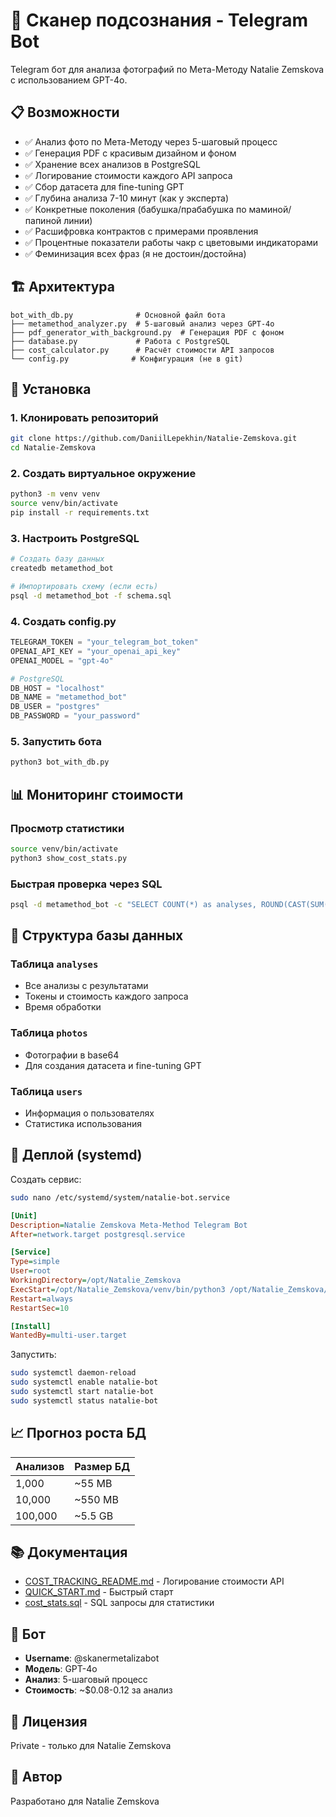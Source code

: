 # 🔮 Сканер подсознания - Telegram Bot

Telegram бот для анализа фотографий по Мета-Методу Natalie Zemskova с использованием GPT-4o.

## 📋 Возможности

- ✅ Анализ фото по Мета-Методу через 5-шаговый процесс
- ✅ Генерация PDF с красивым дизайном и фоном
- ✅ Хранение всех анализов в PostgreSQL
- ✅ Логирование стоимости каждого API запроса
- ✅ Сбор датасета для fine-tuning GPT
- ✅ Глубина анализа 7-10 минут (как у эксперта)
- ✅ Конкретные поколения (бабушка/прабабушка по маминой/папиной линии)
- ✅ Расшифровка контрактов с примерами проявления
- ✅ Процентные показатели работы чакр с цветовыми индикаторами
- ✅ Феминизация всех фраз (я не достоин/достойна)

## 🏗 Архитектура

```
bot_with_db.py              # Основной файл бота
├── metamethod_analyzer.py  # 5-шаговый анализ через GPT-4o
├── pdf_generator_with_background.py  # Генерация PDF с фоном
├── database.py             # Работа с PostgreSQL
├── cost_calculator.py      # Расчёт стоимости API запросов
└── config.py              # Конфигурация (не в git)
```

## 🚀 Установка

### 1. Клонировать репозиторий
```bash
git clone https://github.com/DaniilLepekhin/Natalie-Zemskova.git
cd Natalie-Zemskova
```

### 2. Создать виртуальное окружение
```bash
python3 -m venv venv
source venv/bin/activate
pip install -r requirements.txt
```

### 3. Настроить PostgreSQL
```bash
# Создать базу данных
createdb metamethod_bot

# Импортировать схему (если есть)
psql -d metamethod_bot -f schema.sql
```

### 4. Создать config.py
```python
TELEGRAM_TOKEN = "your_telegram_bot_token"
OPENAI_API_KEY = "your_openai_api_key"
OPENAI_MODEL = "gpt-4o"

# PostgreSQL
DB_HOST = "localhost"
DB_NAME = "metamethod_bot"
DB_USER = "postgres"
DB_PASSWORD = "your_password"
```

### 5. Запустить бота
```bash
python3 bot_with_db.py
```

## 📊 Мониторинг стоимости

### Просмотр статистики
```bash
source venv/bin/activate
python3 show_cost_stats.py
```

### Быстрая проверка через SQL
```bash
psql -d metamethod_bot -c "SELECT COUNT(*) as analyses, ROUND(CAST(SUM(api_cost_usd) AS numeric), 4) as total_cost FROM analyses WHERE api_cost_usd IS NOT NULL;"
```

## 📁 Структура базы данных

### Таблица `analyses`
- Все анализы с результатами
- Токены и стоимость каждого запроса
- Время обработки

### Таблица `photos`
- Фотографии в base64
- Для создания датасета и fine-tuning GPT

### Таблица `users`
- Информация о пользователях
- Статистика использования

## 🔧 Деплой (systemd)

Создать сервис:
```bash
sudo nano /etc/systemd/system/natalie-bot.service
```

```ini
[Unit]
Description=Natalie Zemskova Meta-Method Telegram Bot
After=network.target postgresql.service

[Service]
Type=simple
User=root
WorkingDirectory=/opt/Natalie_Zemskova
ExecStart=/opt/Natalie_Zemskova/venv/bin/python3 /opt/Natalie_Zemskova/bot_with_db.py
Restart=always
RestartSec=10

[Install]
WantedBy=multi-user.target
```

Запустить:
```bash
sudo systemctl daemon-reload
sudo systemctl enable natalie-bot
sudo systemctl start natalie-bot
sudo systemctl status natalie-bot
```

## 📈 Прогноз роста БД

| Анализов | Размер БД |
|----------|-----------|
| 1,000    | ~55 MB    |
| 10,000   | ~550 MB   |
| 100,000  | ~5.5 GB   |

## 📚 Документация

- [COST_TRACKING_README.md](COST_TRACKING_README.md) - Логирование стоимости API
- [QUICK_START.md](QUICK_START.md) - Быстрый старт
- [cost_stats.sql](cost_stats.sql) - SQL запросы для статистики

## 🤖 Бот

- **Username**: @skanermetalizabot
- **Модель**: GPT-4o
- **Анализ**: 5-шаговый процесс
- **Стоимость**: ~$0.08-0.12 за анализ

## 📝 Лицензия

Private - только для Natalie Zemskova

## 👤 Автор

Разработано для Natalie Zemskova
